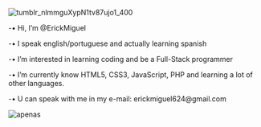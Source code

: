 ![tumblr_nlmmguXypN1tv87ujo1_400](https://user-images.githubusercontent.com/100982525/156865941-fd06c770-6c91-431a-98fb-e66040280f69.gif)

<p> -• Hi, I’m @ErickMiguel </p>

<p> -• I speak english/portuguese and actually learning spanish </p>

<p> -• I’m interested in learning coding and  be a Full-Stack programmer </p>

<p> -• I’m currently know HTML5, CSS3, JavaScript, PHP and learning a lot of other languages. </p>

<p> -• U can speak with me in my e-mail: erickmiguel624@gmail.com </p>

![apenas](https://user-images.githubusercontent.com/100982525/156865908-bbb21255-f804-41e9-8222-55673da9cc0e.gif)

